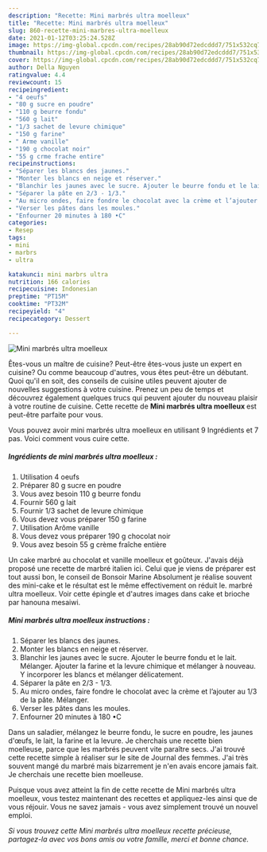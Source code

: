 ```yaml
---
description: "Recette: Mini marbrés ultra moelleux"
title: "Recette: Mini marbrés ultra moelleux"
slug: 860-recette-mini-marbres-ultra-moelleux
date: 2021-01-12T03:25:24.528Z
image: https://img-global.cpcdn.com/recipes/28ab90d72edcddd7/751x532cq70/mini-marbres-ultra-moelleux-photo-principale-de-la-recette.jpg
thumbnail: https://img-global.cpcdn.com/recipes/28ab90d72edcddd7/751x532cq70/mini-marbres-ultra-moelleux-photo-principale-de-la-recette.jpg
cover: https://img-global.cpcdn.com/recipes/28ab90d72edcddd7/751x532cq70/mini-marbres-ultra-moelleux-photo-principale-de-la-recette.jpg
author: Della Nguyen
ratingvalue: 4.4
reviewcount: 15
recipeingredient:
- "4 oeufs"
- "80 g sucre en poudre"
- "110 g beurre fondu"
- "560 g lait"
- "1/3 sachet de levure chimique"
- "150 g farine"
- " Arme vanille"
- "190 g chocolat noir"
- "55 g crme frache entire"
recipeinstructions:
- "Séparer les blancs des jaunes."
- "Monter les blancs en neige et réserver."
- "Blanchir les jaunes avec le sucre. Ajouter le beurre fondu et le lait. Mélanger. Ajouter la farine et la levure chimique et mélanger à nouveau. Y incorporer les blancs et mélanger délicatement."
- "Séparer la pâte en 2/3 - 1/3."
- "Au micro ondes, faire fondre le chocolat avec la crème et l’ajouter au 1/3 de la pâte. Mélanger."
- "Verser les pâtes dans les moules."
- "Enfourner 20 minutes à 180 •C"
categories:
- Resep
tags:
- mini
- marbrs
- ultra

katakunci: mini marbrs ultra 
nutrition: 166 calories
recipecuisine: Indonesian
preptime: "PT15M"
cooktime: "PT32M"
recipeyield: "4"
recipecategory: Dessert

---
```



![Mini marbrés ultra moelleux](https://img-global.cpcdn.com/recipes/28ab90d72edcddd7/751x532cq70/mini-marbres-ultra-moelleux-photo-principale-de-la-recette.jpg)

Êtes-vous un maître de cuisine? Peut-être êtes-vous juste un expert en cuisine? Ou comme beaucoup d'autres, vous êtes peut-être un débutant. Quoi qu'il en soit, des conseils de cuisine utiles peuvent ajouter de nouvelles suggestions à votre cuisine. Prenez un peu de temps et découvrez également quelques trucs qui peuvent ajouter du nouveau plaisir à votre routine de cuisine. Cette recette de <strong> Mini marbrés ultra moelleux </strong> est peut-être parfaite pour vous.

<!--inarticleads1-->

Vous pouvez avoir mini marbrés ultra moelleux en utilisant 9 Ingrédients et 7 pas. Voici comment vous cuire cette.

##### Ingrédients de mini marbrés ultra moelleux :

1. Utilisation 4 oeufs
1. Préparer 80 g sucre en poudre
1. Vous avez besoin 110 g beurre fondu
1. Fournir 560 g lait
1. Fournir 1/3 sachet de levure chimique
1. Vous devez vous préparer 150 g farine
1. Utilisation  Arôme vanille
1. Vous devez vous préparer 190 g chocolat noir
1. Vous avez besoin 55 g crème fraîche entière


Un cake marbré au chocolat et vanille moelleux et goûteux. J&#39;avais déjà proposé une recette de marbré italien ici. Celui que je viens de préparer est tout aussi bon, le conseil de Bonsoir Marine Absolument je réalise souvent des mini-cake et le résultat est le même effectivement on réduit le. marbré ultra moelleux. Voir cette épingle et d&#39;autres images dans cake et brioche par hanouna mesaiwi. 

<!--inarticleads2-->

##### Mini marbrés ultra moelleux instructions :

1. Séparer les blancs des jaunes.
1. Monter les blancs en neige et réserver.
1. Blanchir les jaunes avec le sucre. Ajouter le beurre fondu et le lait. Mélanger. Ajouter la farine et la levure chimique et mélanger à nouveau. Y incorporer les blancs et mélanger délicatement.
1. Séparer la pâte en 2/3 - 1/3.
1. Au micro ondes, faire fondre le chocolat avec la crème et l’ajouter au 1/3 de la pâte. Mélanger.
1. Verser les pâtes dans les moules.
1. Enfourner 20 minutes à 180 •C


Dans un saladier, mélangez le beurre fondu, le sucre en poudre, les jaunes d&#39;œufs, le lait, la farine et la levure. Je cherchais une recette bien moelleuse, parce que les marbrés peuvent vite paraître secs. J&#39;ai trouvé cette recette simple à réaliser sur le site de Journal des femmes. J&#39;ai très souvent mangé du marbré mais bizarrement je n&#39;en avais encore jamais fait. Je cherchais une recette bien moelleuse. 

<!--inarticleads1-->

<p>
Puisque vous avez atteint la fin de cette recette de Mini marbrés ultra moelleux, vous testez maintenant des recettes et appliquez-les ainsi que de vous réjouir. Vous ne savez jamais - vous avez simplement trouvé un nouvel emploi.
</p>

<p>
<i>Si vous trouvez cette Mini marbrés ultra moelleux recette précieuse, partagez-la avec vos bons amis ou votre famille, merci et bonne chance.</i>
</p>
